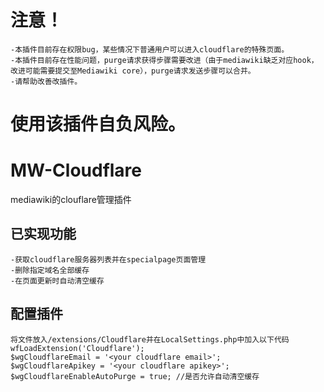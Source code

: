# 注意！
    -本插件目前存在权限bug，某些情况下普通用户可以进入cloudflare的特殊页面。
    -本插件目前存在性能问题，purge请求获得步骤需要改进（由于mediawiki缺乏对应hook，改进可能需要提交至Mediawiki core），purge请求发送步骤可以合并。
    -请帮助改善改插件。
# 使用该插件自负风险。


# MW-Cloudflare
mediawiki的clouflare管理插件

## 已实现功能
    -获取cloudflare服务器列表并在specialpage页面管理
    -删除指定域名全部缓存
    -在页面更新时自动清空缓存
## 配置插件
    将文件放入/extensions/Cloudflare并在LocalSettings.php中加入以下代码
    wfLoadExtension('Cloudflare');
    $wgCloudflareEmail = '<your cloudflare email>';
    $wgCloudflareApikey = '<your cloudflare apikey>';
    $wgCloudflareEnableAutoPurge = true; //是否允许自动清空缓存
